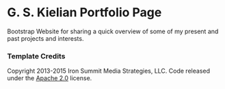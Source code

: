 # G. S. Kielian Portfolio Page

Bootstrap Website for sharing a quick overview of some of my present and past projects and interests.















### Template Credits

Copyright 2013-2015 Iron Summit Media Strategies, LLC. Code released under the [Apache 2.0](https://github.com/IronSummitMedia/startbootstrap-agency/blob/gh-pages/LICENSE) license.
